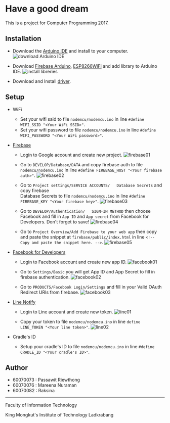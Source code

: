 
# Have a good dream
This is a project for Computer Programming 2017.

## Installation
 - Download the [Arduino IDE](https://www.arduino.cc/en/Main/Software) and install to your computer.
![download Arduino IDE](https://user-images.githubusercontent.com/32861458/38161222-19483d34-34f5-11e8-8b55-f9c01261893e.png)

 - Download  [Firebase Arduino](https://github.com/firebase/firebase-arduino/archive/master.zip), [ESP8266WiFi](http://arduino-esp8266.readthedocs.io/) and add library to Arduino IDE.
![install libreries](https://user-images.githubusercontent.com/32861458/38161239-52b132ba-34f5-11e8-9e4a-11852f7e81d0.png)

 - Download and Install [driver](https://www.silabs.com/products/development-tools/software/usb-%20to-uart-bridge-vcp-drivers).

## Setup
 - WiFi
   - Set your wifi said to file `nodemcu/nodemcu.ino` in line `#define WIFI_SSID "<Your WiFi SSID>"`.
   -  Set your wifi password to file `nodemcu/nodemcu.ino` in line `#define WIFI_PASSWORD "<Your WiFi password>"`.

 - [Firebase](https://firebase.google.com/)
   -  Login to Google account and create new project.
![firebase01](https://user-images.githubusercontent.com/32861458/38351598-60cf90a6-38da-11e8-826b-6fd611cd2d7b.png)

   - Go to `DEVELOP/Database/DATA` and copy firebase auth to file `nodemcu/nodemcu.ino` in line `#define FIREBASE_HOST "<Your firebase auth>"`.
![firebase02](https://user-images.githubusercontent.com/32861458/38351977-fac9407a-38db-11e8-9dc8-c31858bbc0a3.png)

   - Go to `Project settings/SERVICE ACCOUNTS/  
Database Secrets` and copy firebase   
Database Secrets to file `nodemcu/nodemcu.ino` in line `#define FIREBASE_KEY "<Your firebase key>"`.
![firebase03](https://user-images.githubusercontent.com/32861458/38352172-7e2b2596-38dc-11e8-963e-97f906156063.png)

   - Go to `DEVELOP/Authentication/  
SIGN-IN METHOD` then choose Facebook and fill in `App ID` and `App secret` from Facebook for Developers. Don't forget to save!
![firebase04](https://user-images.githubusercontent.com/32861458/38352418-52afb35e-38dd-11e8-8b4e-9c6ea800a0ad.png)

   - Go to `Project Overview/Add Firebase to your web app` then copy and paste the snippet at `firebase/public/index.html` in line `<!-- Copy and paste the snippet here. -->`.
![firebase05](https://user-images.githubusercontent.com/32861458/38352953-24bc43f2-38df-11e8-98ca-31484076de35.png)

 - [Facebook for Developers](https://developers.facebook.com)
   - Login to Facebook account and create new app ID.
![facebook01](https://user-images.githubusercontent.com/32861458/38354239-0c5d4398-38e3-11e8-88c7-646ecf5c940e.png)

    - Go to `Settings/Basic` you will get App ID and App Secret to fill in firebase authentication.
![facebook02](https://user-images.githubusercontent.com/32861458/38354316-65854060-38e3-11e8-915c-96f350847a5e.png)
    - Go to `PRODUCTS/Facebook Login/Settings` and fill in your Valid OAuth Redirect URIs from firebase.
![facebook03](https://user-images.githubusercontent.com/32861458/38354444-db339848-38e3-11e8-9af0-8f2b08e0a169.png)

 - [Line Notify](https://notify-bot.line.me/th/)
   - Login to Line account and create new token.
![line01](https://user-images.githubusercontent.com/32861458/38353968-452dfb5a-38e2-11e8-93ec-d9061d69f2f1.png)

    - Copy your token to file `nodemcu/nodemcu.ino` in line `define LINE_TOKEN "<Your line token>"`.
![line02](https://user-images.githubusercontent.com/32861458/38354063-770f7f2c-38e2-11e8-82e6-539fbd0f8894.png)

- Cradle's ID
  - Setup your cradle's ID to file `nodemcu/nodemcu.ino` in line `#define CRADLE_ID "<Your cradle's ID>"`.

## Author
 - 60070073 : Passawit Riewthong
 - 60070076 : Mareena Nuraman
 - 60070082 : Raksina


---
Faculty of Information Technology

King Mongkut's Institute of Technology Ladkrabang
